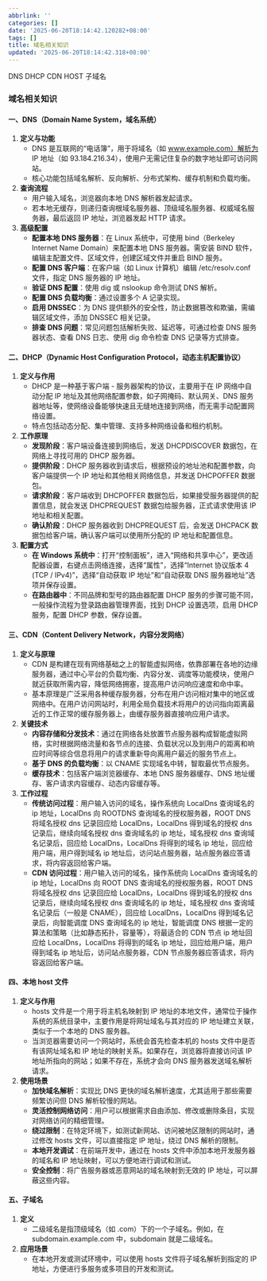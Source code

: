 ```yaml
---
abbrlink: ''
categories: []
date: '2025-06-20T18:14:42.120282+08:00'
tags: []
title: 域名相关知识
updated: '2025-06-20T18:14:42.318+08:00'
---
```

DNS DHCP CDN HOST 子域名

<!-- more -->

### 域名相关知识

#### 一、DNS（Domain Name System，域名系统）

1. **定义与功能**
   - DNS 是互联网的“电话簿”，用于将域名（如 www.example.com）解析为 IP 地址（如 93.184.216.34），使用户无需记住复杂的数字地址即可访问网站。
   - 核心功能包括域名解析、反向解析、分布式架构、缓存机制和负载均衡。
2. **查询流程**
   - 用户输入域名，浏览器向本地 DNS 解析器发起请求。
   - 若本地无缓存，则递归查询根域名服务器、顶级域名服务器、权威域名服务器，最后返回 IP 地址，浏览器发起 HTTP 请求。
3. **高级配置**
   - **配置本地 DNS 服务器**：在 Linux 系统中，可使用 bind（Berkeley Internet Name Domain）来配置本地 DNS 服务器。需安装 BIND 软件，编辑主配置文件、区域文件，创建区域文件并重启 BIND 服务。
   - **配置 DNS 客户端**：在客户端（如 Linux 计算机）编辑 /etc/resolv.conf 文件，指定 DNS 服务器的 IP 地址。
   - **验证 DNS 配置**：使用 dig 或 nslookup 命令测试 DNS 解析。
   - **配置 DNS 负载均衡**：通过设置多个 A 记录实现。
   - **启用 DNSSEC**：为 DNS 提供额外的安全性，防止数据篡改和欺骗，需编辑区域文件，添加 DNSSEC 相关记录。
   - **排查 DNS 问题**：常见问题包括解析失败、延迟等，可通过检查 DNS 服务器状态、查看 DNS 日志、使用 dig 命令检查 DNS 记录等方式排查。

#### 二、DHCP（Dynamic Host Configuration Protocol，动态主机配置协议）

1. **定义与作用**
   - DHCP 是一种基于客户端 - 服务器架构的协议，主要用于在 IP 网络中自动分配 IP 地址及其他网络配置参数，如子网掩码、默认网关、DNS 服务器地址等，使网络设备能够快速且无缝地连接到网络，而无需手动配置网络设置。
   - 特点包括动态分配、集中管理、支持多种网络设备和租约机制。
2. **工作原理**
   - **发现阶段**：客户端设备连接到网络后，发送 DHCPDISCOVER 数据包，在网络上寻找可用的 DHCP 服务器。
   - **提供阶段**：DHCP 服务器收到请求后，根据预设的地址池和配置参数，向客户端提供一个 IP 地址和其他相关网络信息，并发送 DHCPOFFER 数据包。
   - **请求阶段**：客户端收到 DHCPOFFER 数据包后，如果接受服务器提供的配置信息，就会发送 DHCPREQUEST 数据包给服务器，正式请求使用该 IP 地址和相关配置。
   - **确认阶段**：DHCP 服务器收到 DHCPREQUEST 后，会发送 DHCPACK 数据包给客户端，确认客户端可以使用所分配的 IP 地址和配置信息。
3. **配置方式**
   - **在 Windows 系统中**：打开“控制面板”，进入“网络和共享中心”，更改适配器设置，右键点击网络连接，选择“属性”，选择“Internet 协议版本 4 (TCP / IPv4)”，选择“自动获取 IP 地址”和“自动获取 DNS 服务器地址”选项并保存设置。
   - **在路由器中**：不同品牌和型号的路由器配置 DHCP 服务的步骤可能不同，一般操作流程为登录路由器管理界面，找到 DHCP 设置选项，启用 DHCP 服务，配置 DHCP 参数，保存设置。

#### 三、CDN（Content Delivery Network，内容分发网络）

1. **定义与原理**
   - CDN 是构建在现有网络基础之上的智能虚拟网络，依靠部署在各地的边缘服务器，通过中心平台的负载均衡、内容分发、调度等功能模块，使用户就近获取所需内容，降低网络拥塞，提高用户访问响应速度和命中率。
   - 基本原理是广泛采用各种缓存服务器，分布在用户访问相对集中的地区或网络中。在用户访问网站时，利用全局负载技术将用户的访问指向距离最近的工作正常的缓存服务器上，由缓存服务器直接响应用户请求。
2. **关键技术**
   - **内容存储和分发技术**：通过在网络各处放置节点服务器构成智能虚拟网络，实时根据网络流量和各节点的连接、负载状况以及到用户的距离和响应时间等综合信息将用户的请求重新导向离用户最近的服务节点上。
   - **基于 DNS 的负载均衡**：以 CNAME 实现域名中转，智取最优节点服务。
   - **缓存技术**：包括客户端浏览器缓存、本地 DNS 服务器缓存、DNS 地址缓存、客户请求内容缓存、动态内容缓存等。
3. **工作过程**
   - **传统访问过程**：用户输入访问的域名，操作系统向 LocalDns 查询域名的 ip 地址，LocalDns 向 ROOTDNS 查询域名的授权服务器，ROOT DNS 将域名授权 dns 记录回应给 LocalDns，LocalDns 得到域名的授权 dns 记录后，继续向域名授权 dns 查询域名的 ip 地址，域名授权 dns 查询域名记录后，回应给 LocalDns，LocalDns 将得到的域名 ip 地址，回应给用户端，用户得到域名 ip 地址后，访问站点服务器，站点服务器应答请求，将内容返回给客户端。
   - **CDN 访问过程**：用户输入访问的域名，操作系统向 LocalDns 查询域名的 ip 地址，LocalDns 向 ROOT DNS 查询域名的授权服务器，ROOT DNS 将域名授权 dns 记录回应给 LocalDns，LocalDns 得到域名的授权 dns 记录后，继续向域名授权 dns 查询域名的 ip 地址，域名授权 dns 查询域名记录后（一般是 CNAME），回应给 LocalDns，LocalDns 得到域名记录后，向智能调度 DNS 查询域名的 ip 地址，智能调度 DNS 根据一定的算法和策略（比如静态拓扑，容量等），将最适合的 CDN 节点 ip 地址回应给 LocalDns，LocalDns 将得到的域名 ip 地址，回应给用户端，用户得到域名 ip 地址后，访问站点服务器，CDN 节点服务器应答请求，将内容返回给客户端。

#### 四、本地 host 文件

1. **定义与作用**
   - hosts 文件是一个用于将主机名映射到 IP 地址的本地文件，通常位于操作系统的系统目录中，主要作用是将网址域名与其对应的 IP 地址建立关联，类似于一个本地的 DNS 服务器。
   - 当浏览器需要访问一个网站时，系统会首先检查本机的 hosts 文件中是否有该网址域名和 IP 地址的映射关系。如果存在，浏览器将直接访问该 IP 地址所指向的网站；如果不存在，系统才会向 DNS 服务器发送域名解析请求。
2. **使用场景**
   - **加快域名解析**：实现比 DNS 更快的域名解析速度，尤其适用于那些需要频繁访问但 DNS 解析较慢的网站。
   - **灵活控制网络访问**：用户可以根据需求自由添加、修改或删除条目，实现对网络访问的精细管理。
   - **绕过限制**：在特定环境下，如测试新网站、访问被地区限制的网站时，通过修改 hosts 文件，可以直接指定 IP 地址，绕过 DNS 解析的限制。
   - **本地开发调试**：在前端开发中，通过在 hosts 文件中添加本地开发服务器的域名和 IP 地址映射，可以方便地进行调试和测试。
   - **安全控制**：将广告服务器或恶意网站的域名映射到无效的 IP 地址，可以屏蔽这些内容。

#### 五、子域名

1. **定义**
   - 二级域名是指顶级域名（如 .com）下的一个子域名。例如，在 subdomain.example.com 中，subdomain 就是二级域名。
2. **应用场景**
   - 在本地开发或测试环境中，可以使用 hosts 文件将子域名解析到指定的 IP 地址，方便进行多服务或多项目的开发和测试。
